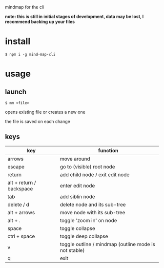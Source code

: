 mindmap for the cli

**note: this is still in initial stages of development, data may be lost, I recommend backing up your files**

# install

```
$ npm i -g mind-map-cli
```

# usage

## launch

```
$ mm <file>
```

opens existing file or creates a new one

the file is saved on each change

## keys

| key                      | function                                              |
| ------------------------ | ----------------------------------------------------- |
| arrows                   | move around                                           |
| escape                   | go to (visible) root node                             |
| return                   | add child node / exit edit node                       |
| alt + return / backspace | enter edit node                                       |
| tab                      | add siblin node                                       |
| delete / d               | delete node and its sub-tree                          |
| alt + arrows             | move node with its sub-tree                           |
| alt + .                  | toggle 'zoom in' on node                              |
| space                    | toggle collapse                                       |
| ctrl + space             | toggle deep collapse                                  |
| v                        | toggle outline / mindmap (outline mode is not stable) |
| q                        | exit                                                  |
